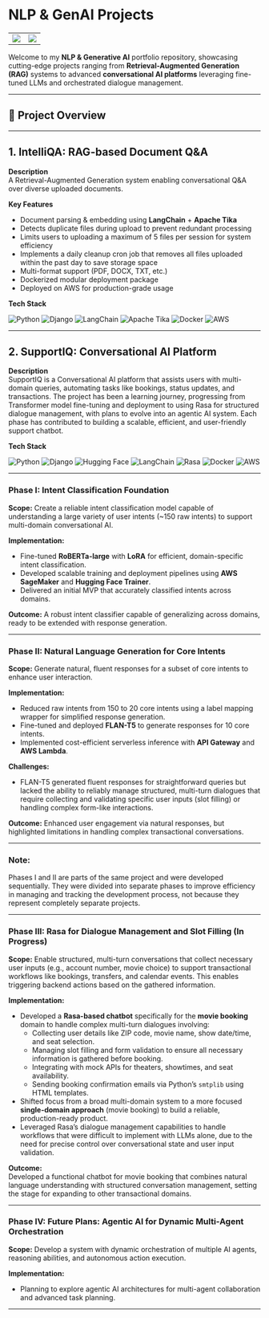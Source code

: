 # NLP & GenAI Projects

<table>
  <tr>
    <td>
      <img src="https://github-readme-stats.vercel.app/api?username=abhijitdeshpande83&show_icons=true&theme=tokyonight&count_private=true" />
    </td>
    <td>
      <img src="https://github-readme-streak-stats.herokuapp.com/?user=abhijitdeshpande83&theme=tokyonight" />
    </td>
  </tr>
</table>



Welcome to my **NLP & Generative AI** portfolio repository, showcasing cutting-edge projects ranging from **Retrieval-Augmented Generation (RAG)** systems to advanced **conversational AI platforms** leveraging fine-tuned LLMs and orchestrated dialogue management.

---

## 📂 Project Overview

---
## 1. IntelliQA: RAG-based Document Q&A

**Description**  
A Retrieval-Augmented Generation system enabling conversational Q&A over diverse uploaded documents.

**Key Features**  
- Document parsing & embedding using **LangChain** + **Apache Tika**  
- Detects duplicate files during upload to prevent redundant processing
- Limits users to uploading a maximum of 5 files per session for system efficiency
- Implements a daily cleanup cron job that removes all files uploaded within the past day to save storage space
- Multi-format support (PDF, DOCX, TXT, etc.)  
- Dockerized modular deployment package  
- Deployed on AWS for production-grade usage

**Tech Stack**  

![Python](https://img.shields.io/badge/Python-3776AB?style=for-the-badge&logo=python&logoColor=white) ![Django](https://img.shields.io/badge/Django-092E20?style=for-the-badge&logo=django&logoColor=white) ![LangChain](https://img.shields.io/badge/LangChain-00A6FF?style=for-the-badge&logo=langchain&logoColor=white) ![Apache Tika](https://img.shields.io/badge/Apache_Tika-ED8B00?style=for-the-badge&logo=apache&logoColor=white) ![Docker](https://img.shields.io/badge/Docker-2496ED?style=for-the-badge&logo=docker&logoColor=white) ![AWS](https://img.shields.io/badge/AWS-232F3E?style=for-the-badge&logo=amazonaws&logoColor=white)

---

## 2. SupportIQ: Conversational AI Platform

**Description**  
SupportIQ is a Conversational AI platform that assists users with multi-domain queries, automating tasks like bookings, status updates, and transactions. The project has been a learning journey, progressing from Transformer model fine-tuning and deployment to using Rasa for structured dialogue management, with plans to evolve into an agentic AI system. Each phase has contributed to building a scalable, efficient, and user-friendly support chatbot.

**Tech Stack** 

![Python](https://img.shields.io/badge/Python-3776AB?style=for-the-badge&logo=python&logoColor=white) ![Django](https://img.shields.io/badge/Django-092E20?style=for-the-badge&logo=django&logoColor=white) ![Hugging Face](https://img.shields.io/badge/HuggingFace-FF6F61?style=for-the-badge&logo=huggingface&logoColor=white) ![LangChain](https://img.shields.io/badge/LangChain-00A6FF?style=for-the-badge&logo=langchain&logoColor=white) ![Rasa](https://img.shields.io/badge/Rasa-FF4433?style=for-the-badge&logo=rasa&logoColor=white) ![Docker](https://img.shields.io/badge/Docker-2496ED?style=for-the-badge&logo=docker&logoColor=white) ![AWS](https://img.shields.io/badge/AWS-232F3E?style=for-the-badge&logo=amazonaws&logoColor=white)

---

### Phase I: Intent Classification Foundation

**Scope:** Create a reliable intent classification model capable of understanding a large variety of user intents (~150 raw intents) to support multi-domain conversational AI.

**Implementation:**  
- Fine-tuned **RoBERTa-large** with **LoRA** for efficient, domain-specific intent classification.  
- Developed scalable training and deployment pipelines using **AWS SageMaker** and **Hugging Face Trainer**.  
- Delivered an initial MVP that accurately classified intents across domains.

**Outcome:** A robust intent classifier capable of generalizing across domains, ready to be extended with response generation.

---

### Phase II: Natural Language Generation for Core Intents

**Scope:** Generate natural, fluent responses for a subset of core intents to enhance user interaction.

**Implementation:**  
- Reduced raw intents from 150 to 20 core intents using a label mapping wrapper for simplified response generation.  
- Fine-tuned and deployed **FLAN-T5** to generate responses for 10 core intents.  
- Implemented cost-efficient serverless inference with **API Gateway** and **AWS Lambda**.

**Challenges:**  
- FLAN-T5 generated fluent responses for straightforward queries but lacked the ability to reliably manage structured, multi-turn dialogues that require collecting and validating specific user inputs (slot filling) or handling complex form-like interactions. 

**Outcome:** Enhanced user engagement via natural responses, but highlighted limitations in handling complex transactional conversations.

---

### Note: 
Phases I and II are parts of the same project and were developed sequentially. They were divided into separate phases to improve efficiency in managing and tracking the development process, not because they represent completely separate projects.

---

### Phase III: Rasa for Dialogue Management and Slot Filling (In Progress)

**Scope:** Enable structured, multi-turn conversations that collect necessary user inputs (e.g., account number, movie choice) to support transactional workflows like bookings, transfers, and calendar events. This enables triggering backend actions based on the gathered information.


**Implementation:**  
- Developed a **Rasa-based chatbot** specifically for the **movie booking** domain to handle complex multi-turn dialogues involving:  
  - Collecting user details like ZIP code, movie name, show date/time, and seat selection.  
  - Managing slot filling and form validation to ensure all necessary information is gathered before booking.  
  - Integrating with mock APIs for theaters, showtimes, and seat availability.  
  - Sending booking confirmation emails via Python’s `smtplib` using HTML templates.  
- Shifted focus from a broad multi-domain system to a more focused **single-domain approach** (movie booking) to build a reliable, production-ready product.  
- Leveraged Rasa’s dialogue management capabilities to handle workflows that were difficult to implement with LLMs alone, due to the need for precise control over conversational state and user input validation.


**Outcome:**  
Developed a functional chatbot for movie booking that combines natural language understanding with structured conversation management, setting the stage for expanding to other transactional domains.

---

### Phase IV: Future Plans: Agentic AI for Dynamic Multi-Agent Orchestration

**Scope:**  Develop a system with dynamic orchestration of multiple AI agents, reasoning abilities, and autonomous action execution.

**Implementation:**  
- Planning to explore agentic AI architectures for multi-agent collaboration and advanced task planning.

---
